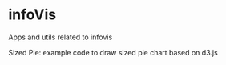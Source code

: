 # infoVis
Apps and utils related to infovis

Sized Pie: example code to draw sized pie chart based on d3.js

